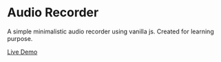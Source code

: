 # Audio Recorder
A simple minimalistic audio recorder using vanilla js. Created for learning purpose.

[Live Demo](https://ru1n00.github.io/audio-recorder/)